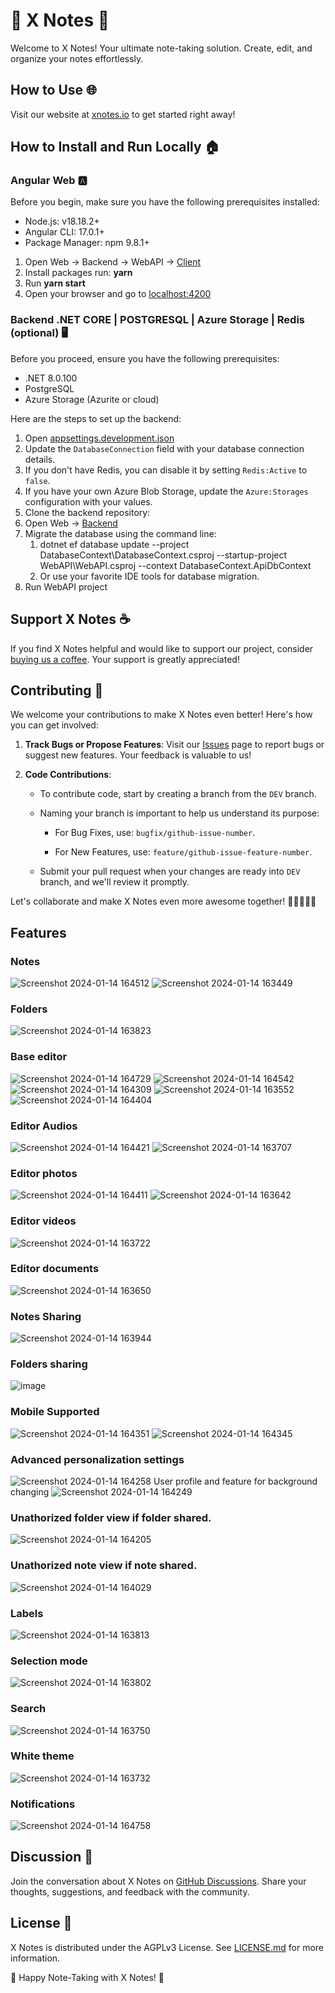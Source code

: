 # 📝 X Notes 🚀

Welcome to X Notes! Your ultimate note-taking solution. Create, edit, and organize your notes effortlessly.

## How to Use 🌐

Visit our website at [xnotes.io](https://xnotes.io) to get started right away!

## How to Install and Run Locally 🏠

### Angular Web 🅰️

Before you begin, make sure you have the following prerequisites installed:

- Node.js: v18.18.2+
- Angular CLI: 17.0.1+
- Package Manager: npm 9.8.1+

1. Open Web -> Backend -> WebAPI -> [Client](https://github.com/X-Notes/Web/tree/DEV/Backend/WebAPI/Client)
  1. Install packages run: **yarn**
  2. Run **yarn start**
  3. Open your browser and go to [localhost:4200](http://localhost:4200/)

     
### Backend .NET CORE | POSTGRESQL | Azure Storage | Redis (optional) 🖥️

Before you proceed, ensure you have the following prerequisites:

- .NET 8.0.100
- PostgreSQL
- Azure Storage (Azurite or cloud)

Here are the steps to set up the backend:

1. Open [appsettings.development.json](https://github.com/X-Notes/Web/blob/DEV/Backend/WebAPI/appsettings.Development.json)
2. Update the `DatabaseConnection` field with your database connection details.
3. If you don't have Redis, you can disable it by setting `Redis:Active` to `false`.
4. If you have your own Azure Blob Storage, update the `Azure:Storages` configuration with your values.
5. Clone the backend repository:  
5. Open Web -> [Backend](https://github.com/X-Notes/Web/tree/DEV/Backend)
6. Migrate the database using the command line:
   1. dotnet ef database update --project DatabaseContext\DatabaseContext.csproj --startup-project WebAPI\WebAPI.csproj --context DatabaseContext.ApiDbContext
   2. Or use your favorite IDE tools for database migration.
7. Run WebAPI project

## Support X Notes ☕

If you find X Notes helpful and would like to support our project, consider [buying us a coffee](https://www.buymeacoffee.com/xnotes). Your support is greatly appreciated!

## Contributing 🤝

We welcome your contributions to make X Notes even better! Here's how you can get involved:

1. **Track Bugs or Propose Features**: Visit our [Issues](https://github.com/X-Notes/Web/issues) page to report bugs or suggest new features. Your feedback is valuable to us!

2. **Code Contributions**:

   - To contribute code, start by creating a branch from the `DEV` branch.
   
   - Naming your branch is important to help us understand its purpose:
   
     - For Bug Fixes, use: `bugfix/github-issue-number`.
     
     - For New Features, use: `feature/github-issue-feature-number`.

   - Submit your pull request when your changes are ready into `DEV` branch, and we'll review it promptly.

Let's collaborate and make X Notes even more awesome together! 🚀👩‍💻👨‍💻

## Features

### Notes
![Screenshot 2024-01-14 164512](https://github.com/X-Notes/Web/assets/40700475/8557f607-ed17-43a0-8914-2ea50db8d35c)
![Screenshot 2024-01-14 163449](https://github.com/X-Notes/Web/assets/40700475/72c47caa-f41e-43a2-ad14-36765f98537e)

###  Folders
![Screenshot 2024-01-14 163823](https://github.com/X-Notes/Web/assets/40700475/ff1e7109-be53-4088-9d34-d6abdb82cac8)

### Base editor 
![Screenshot 2024-01-14 164729](https://github.com/X-Notes/Web/assets/40700475/8ff0f06c-4b1e-4a6e-a14d-8e4217a7d7da)
![Screenshot 2024-01-14 164542](https://github.com/X-Notes/Web/assets/40700475/512a5c9a-1726-4d04-817c-a1edf1c49349)
![Screenshot 2024-01-14 164309](https://github.com/X-Notes/Web/assets/40700475/a7cd1dea-3bcb-4313-bca5-6071b171c886)
![Screenshot 2024-01-14 163552](https://github.com/X-Notes/Web/assets/40700475/364104b7-de2a-453c-b4cc-6e1095be3f56)
![Screenshot 2024-01-14 164404](https://github.com/X-Notes/Web/assets/40700475/61372b1b-89d5-4ac4-9480-69443a36878e)

### Editor Audios
![Screenshot 2024-01-14 164421](https://github.com/X-Notes/Web/assets/40700475/52fed5c9-640d-499a-84bc-c4594bd26269)
![Screenshot 2024-01-14 163707](https://github.com/X-Notes/Web/assets/40700475/1f416700-43b7-4989-9bc8-dee1cc037f6f)

### Editor photos
![Screenshot 2024-01-14 164411](https://github.com/X-Notes/Web/assets/40700475/6760b63e-e290-4a47-a0c3-3adf0535f9b5)
![Screenshot 2024-01-14 163642](https://github.com/X-Notes/Web/assets/40700475/aebc5f3e-b3b3-429b-9e74-fcb8c0b53b3f)

###  Editor videos
![Screenshot 2024-01-14 163722](https://github.com/X-Notes/Web/assets/40700475/9bd358ed-6519-4d93-a47e-8565eb86d812)

### Editor documents
![Screenshot 2024-01-14 163650](https://github.com/X-Notes/Web/assets/40700475/d6b1a571-b485-492d-ab04-138e712cb656)

###  Notes Sharing
![Screenshot 2024-01-14 163944](https://github.com/X-Notes/Web/assets/40700475/6ee229fa-6a76-4495-8f6c-aba941b56670)

### Folders sharing
![image](https://github.com/X-Notes/Web/assets/40700475/07698ad3-21cb-4f85-b9ff-013c41fad785)

### Mobile Supported
![Screenshot 2024-01-14 164351](https://github.com/X-Notes/Web/assets/40700475/63391a21-5bee-46ff-b144-a26ff640b46b)
![Screenshot 2024-01-14 164345](https://github.com/X-Notes/Web/assets/40700475/c13000c3-85b5-42f0-b19c-ce790d59ac7a)

###  Advanced personalization settings
![Screenshot 2024-01-14 164258](https://github.com/X-Notes/Web/assets/40700475/7699f25a-2363-4de4-9165-2a19b6ea66ac)
User profile and feature for background changing
![Screenshot 2024-01-14 164249](https://github.com/X-Notes/Web/assets/40700475/b864b83e-2eff-451b-8a7b-a2173e1c91e0)

### Unathorized folder view if folder shared.
![Screenshot 2024-01-14 164205](https://github.com/X-Notes/Web/assets/40700475/71a84ec2-7536-4d68-87b0-3f939e14aa9d)

### Unathorized note view if note shared.
![Screenshot 2024-01-14 164029](https://github.com/X-Notes/Web/assets/40700475/325d768c-db0f-4296-bf1d-2ddb81df3b35)

###  Labels
![Screenshot 2024-01-14 163813](https://github.com/X-Notes/Web/assets/40700475/6cb5cf0b-bfff-4ba0-86c8-1517dd6f623a)

### Selection mode
![Screenshot 2024-01-14 163802](https://github.com/X-Notes/Web/assets/40700475/d5f4a158-d4ed-4115-90b0-f24f6f4731ca)

### Search
![Screenshot 2024-01-14 163750](https://github.com/X-Notes/Web/assets/40700475/0480c9b3-b45b-4715-8b3a-074acb28c2c4)

### White theme
![Screenshot 2024-01-14 163732](https://github.com/X-Notes/Web/assets/40700475/99194449-4023-401b-8606-55933843a284)

### Notifications
![Screenshot 2024-01-14 164758](https://github.com/X-Notes/Web/assets/40700475/1df4715b-39b7-4f75-ba4d-c09aba1dc171)

## Discussion 💬
Join the conversation about X Notes on [GitHub Discussions](https://github.com/X-Notes/Web/discussions). Share your thoughts, suggestions, and feedback with the community.

## License 📜
X Notes is distributed under the AGPLv3 License. See [LICENSE.md](https://github.com/X-Notes/Web/blob/DEV/LICENSE) for more information.

🎉 Happy Note-Taking with X Notes! 📝

